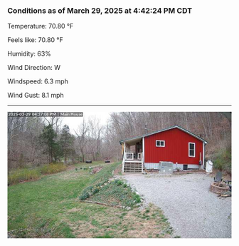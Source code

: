 ### Conditions as of March 29, 2025 at 4:42:24 PM CDT 

Temperature: 70.80 &deg;F

Feels like: 70.80 &deg;F

Humidity: 63%

Wind Direction: W

Windspeed: 6.3 mph

Wind Gust: 8.1 mph

---

<img src="./images/latest.jpeg"/>

